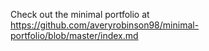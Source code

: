 Check out the minimal portfolio at https://github.com/averyrobinson98/minimal-portfolio/blob/master/index.md
